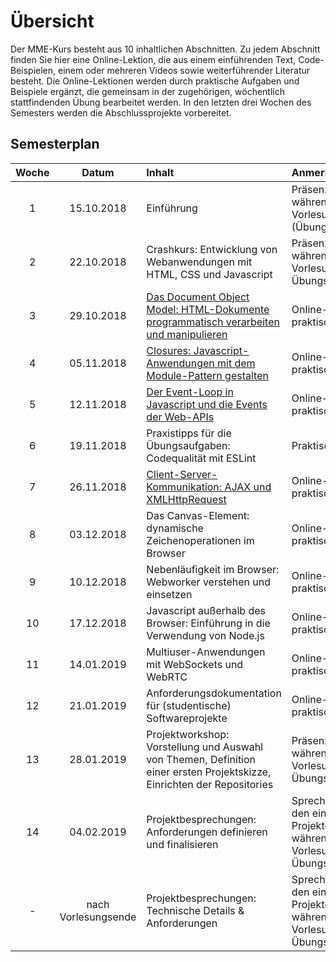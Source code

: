 # Übersicht

Der MME-Kurs besteht aus 10 inhaltlichen Abschnitten. Zu jedem Abschnitt finden Sie hier eine Online-Lektion, die aus einem einführenden Text, Code-Beispielen, einem oder mehreren Videos sowie weiterführender Literatur besteht. Die Online-Lektionen werden durch praktische Aufgaben und Beispiele ergänzt, die gemeinsam in der zugehörigen, wöchentlich stattfindenden Übung bearbeitet werden. In den letzten drei Wochen des Semesters werden die Abschlussprojekte vorbereitet. 

## Semesterplan

Woche | Datum | Inhalt | Anmerkung
:--:|:---------:|:---------------|:-----------------
1 |15.10.2018 | Einführung | Präsenzveranstaltung während des Vorlesungs-Slots (Übung entfällt)
2 |22.10.2018 | Crashkurs: Entwicklung von Webanwendungen mit HTML, CSS und Javascript | Präsenzveranstaltung während des Vorlesungs- und Übungs-Slots
3 |29.10.2018 | [Das Document Object Model: HTML-Dokumente programmatisch verarbeiten und manipulieren](./dom-introduction) | Online-Material und praktische Übung
4 |05.11.2018 | [Closures: Javascript-Anwendungen mit dem Module-Pattern gestalten](./closures-and-module-pattern) | Online-Material und praktische Übung
5 |12.11.2018 | [Der Event-Loop in Javascript und die Events der Web-APIs](./event-loop) | Online-Material und praktische Übung
6 |19.11.2018 | Praxistipps für die Übungsaufgaben: Codequalität mit ESLint | Praktische Übung
7 |26.11.2018 | [Client-Server-Kommunikation: AJAX und XMLHttpRequest](./ajax) | Online-Material und praktische Übung
8 |03.12.2018 | Das Canvas-Element: dynamische Zeichenoperationen im Browser | Online-Material und praktische Übung
9 |10.12.2018 | Nebenläufigkeit im Browser: Webworker verstehen und einsetzen | Online-Material und praktische Übung
10 |17.12.2018 | Javascript außerhalb des Browser: Einführung in die Verwendung von Node.js | Online-Material und praktische Übung
11 |14.01.2019 | Multiuser-Anwendungen mit WebSockets und WebRTC| Online-Material und praktische Übung
12 |21.01.2019 | Anforderungsdokumentation für (studentische) Softwareprojekte | Online-Material und praktische Übung
13 |28.01.2019 | Projektworkshop: Vorstellung und Auswahl von Themen, Definition einer ersten Projektskizze, Einrichten der Repositories | Präsenzveranstaltung während des Vorlesungs- und Übungs-Slots
14 |04.02.2019 | Projektbesprechungen: Anforderungen definieren und finalisieren | Sprechstunden mit den einzelnen Projektgruppen während des Vorlesungs- und Übungsslots
- | nach Vorlesungsende | Projektbesprechungen: Technische Details & Anforderungen | Sprechstunden mit den einzelnen Projektgruppen während des Vorlesungs- und Übungsslots

